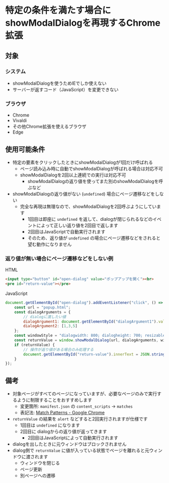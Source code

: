 # 特定の条件を満たす場合にshowModalDialogを再現するChrome拡張

## 対象
### システム
* showModalDialogを使うためIEでしか使えない
* サーバーが返すコード（JavaScript）を変更できない

### ブラウザ
* Chrome
* Vivaldi
* その他Chrome拡張を使えるブラウザ
* Edge

## 使用可能条件
* 特定の要素をクリックしたときにshowModalDialogが1回だけ呼ばれる
	* ページ読み込み時に自動でshowModalDialogが呼ばれる場合は対応不可
	* showModalDialogを2回以上連続での実行は対応不可
		* showModalDialogの返り値を使ってまた別のshowModalDialogを呼ぶなど
* showModalDialogの返り値がない (`undefined`) 場合にページ遷移などをしない
	* 完全な再現は無理なので、showModalDialogを2回呼ぶようにしています
		* 1回目は即座に `undefined` を返して、dialogが閉じられるなどのイベントによって正しい返り値を2回目で返します
		* 2回目はJavaScriptで自動実行されます
		* そのため、返り値が `undefined` の場合にページ遷移などをされると望む動作になりません


### 返り値が無い場合にページ遷移などをしない例
HTML
```html
<input type="button" id="open-dialog" value="ポップアップを開く"><br>
<pre id="return-value"></pre>
```
JavaScript
```js
document.getElementById("open-dialog").addEventListener("click", () => {
	const url = "popup.html";
	const dialogArguments = {
		// dialogに渡したい値
		dialogArgument1: document.getElementById("dialogArgument1").value,
		dialogArgument2: [1,3,5]
	};
	const windowStyle = "dialogwidth: 800; dialogheight: 700; resizable: yes";
	const returnValue = window.showModalDialog(url, dialogArguments, windowStyle);
	if (returnValue) {
		// 操作が返り値がある場合のみ処理する
		document.getElementById("return-value").innerText = JSON.stringify(returnValue, "", "\t");
	}
});
```

## 備考
* 対象ページがすべてのページになっていますが、必要なページのみで実行するように制限することをおすすめします
	* 変更箇所: `manifest.json` の `content_scripts` -> `matches`
	* 表記法: [Match Patterns - Google Chrome](https://developer.chrome.com/extensions/match_patterns "https://developer.chrome.com/extensions/match_patterns")
* `returnValue` の結果を `alert` などすると2回実行されますが仕様です
	* 1回目は `undefined` になります
	* 2回目に dialogからの返り値が返ってきます
		* 2回目はJavaScriptによって自動実行されます
* dialogを出したときに元ウィンドウはブロックされません
* dialog側で `returnValue` に値が入っている状態でページを離れると元ウィンドウに渡されます
	* ウィンドウを閉じる
	* ページ更新
	* 別ページへの遷移
